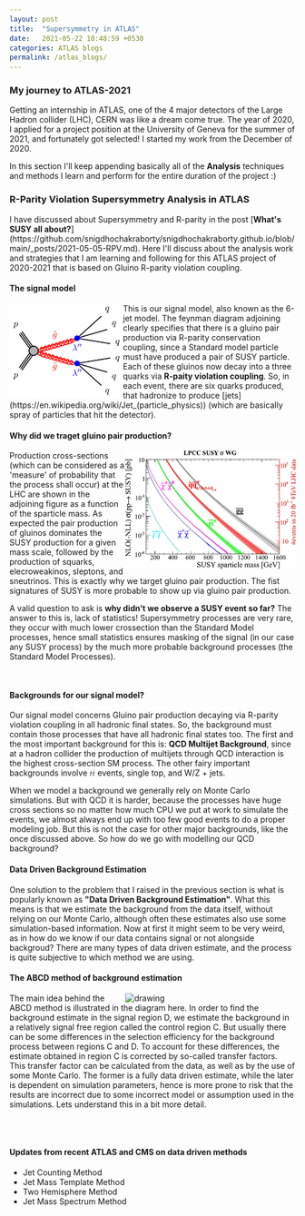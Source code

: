 ```yaml
---
layout: post
title:  "Supersymmetry in ATLAS"
date:   2021-05-22 10:48:59 +0530
categories: ATLAS blogs
permalink: /atlas_blogs/
---
```


<h3>My journey to ATLAS-2021</h3>
Getting an internship in ATLAS, one of the 4 major detectors of the Large Hadron collider (LHC), CERN was like a dream come true. The year of 2020, I applied for a project position
at the University of Geneva for the summer of 2021, and fortunately got selected! I started my work from the December of 2020. 
<p>In this section I'll keep appending basically all of the <b>Analysis</b> techniques and methods I learn and perform for the entire duration of the project :)</p>


<h3>R-Parity Violation Supersymmetry Analysis in ATLAS</h3>
I have discussed about Supersymmetry and R-parity in the post [<b>What's SUSY all about?</b>](https://github.com/snigdhochakraborty/snigdhochakraborty.github.io/blob/main/_posts/2021-05-05-RPV.md). Here I'll discuss about the analysis work and strategies that I am learning and following for this ATLAS project of 2020-2021 that is based on Gluino R-parity violation coupling.
<br>
<h4>The signal model</h4>
<img align="left" src="/assets/images/fig_01a-1.png" alt="drawing" style="width:200px;"/> This is our signal model, also known as the 6-jet model. The feynman diagram adjoining clearly specifies that there is a 
gluino pair production via R-parity conservation coupling, since a Standard model particle must have produced a pair of SUSY particle. Each of these gluinos now decay into a three quarks via <b>R-paity 
violation coupling</b>. So, in each event, there are six quarks produced, that hadronize to produce [jets](https://en.wikipedia.org/wiki/Jet_(particle_physics)) (which are basically spray of particles that hit the detector).
<br>
<h4>Why did we traget gluino pair production? </h4>
<img align="right" src="/assets/images/gg.jpg" alt="drawing" style="width:300px;"/> Production cross-sections (which can be considered as a 'measure' of probability that the process shall occur)
at the LHC are shown in the adjoining figure as a function of the sparticle mass. As expected the pair production of gluinos dominates the SUSY production for a given mass
scale, followed by the production of squarks, elecroweakinos, sleptons, and sneutrinos. This is exactly why we target gluino pair production. The fist signatures of SUSY is more probable to show up
via gluino pair production.
<p> A valid question to ask is <b>why didn't we observe a SUSY event so far?</b> The answer to this is, lack of statistics! Supersymmetry processes are very rare, they occur with
much lower crossection than the Standard Model processes, hence small statistics ensures masking of the signal (in our case any SUSY process) by the much more probable background processes (the Standard Model Processes).</p>
<br>
<h4>Backgrounds for our signal model?</h4>
Our signal model concerns Gluino pair production decaying via R-parity violation coupling in all hadronic final states. So, the background must contain those processes that have all hadronic final states too.
The first and the most important background for this is: <b>QCD Multijet Background</b>, since at a hadron collider the production of multijets through QCD interaction is the highest cross-section SM process.
The other fairy important backgrounds involve <math xmlns="http://www.w3.org/1998/Math/MathML"><mi>t</mi><mrow class="MJX-TeXAtom-ORD"><mover><mi>t</mi><mo stretchy="false">&#x00AF;<!-- ¯ --></mo></mover></mrow></math> events, single top, and W/Z + jets.

<p>When we model a background we generally rely on Monte Carlo simulations. But with QCD it is harder, because the processes have huge cross sections so no matter how much CPU we put at work to simulate the events, we almost always end up with too few 
good events to do a proper modeling job. But this is not the case for other major backgrounds, like the once discussed above. So how do we go with modelling our QCD background?</p>
<h4>Data Driven Background Estimation</h4>
One solution to the problem that I raised in the previous section is what is popularly known as <b>"Data Driven Background Estimation"</b>. What this means is that we estimate the background from the data itself, without relying on our Monte Carlo,  although often these estimates also use some simulation-based information. Now at first it might seem to be very weird, as in how do we know if our data contains signal or not alongside backgroud? There are many types of data driven estimate, and the process is quite subjective to which method we are using.
<br>
<h4>The ABCD method of background estimation</h4>
<p><img align="right" src="https://cms-opendata-workshop.github.io/workshop-lesson-abcd-method/assets/img/abcd_diagram.png" alt="drawing" style="width:300px;"/> The main idea behind the ABCD method is illustrated in the diagram here. In order to find the background estimate in the signal region D, we estimate the background in a relatively signal free region called the control region C. But usually there can be some differences in the selection efficiency for the background process between regions C and D. To account for these differences, the estimate obtained in region C is corrected by so-called transfer factors. This transfer factor can be calculated from the data, as well as by the use of some Monte Carlo. The former is a fully data driven estimate, while the later is dependent on simulation parameters, hence is more prone to risk that the results are incorrect due to some incorrect model or assumption used in the simulations. Lets understand this in a bit more detail.</p>

<p></p>
<br><br>
<h4>Updates from recent ATLAS and CMS on data driven methods</h4>
<ul>
<li>Jet Counting Method</li>
<li>Jet Mass Template Method</li>
<li>Two Hemisphere Method</li>
<li>Jet Mass Spectrum Method</li>
</ul>
